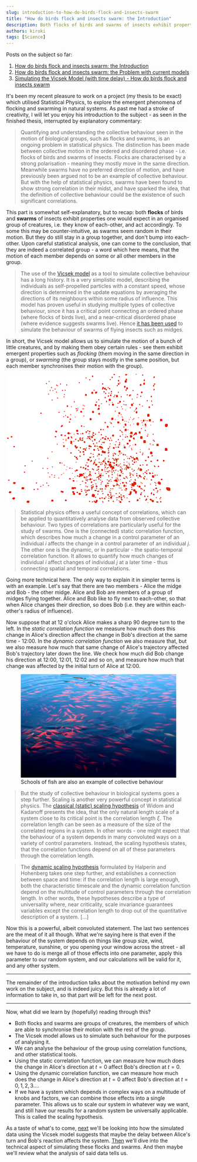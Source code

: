 ```yaml
---
slug: introduction-to-how-do-birds-flock-and-insects-swarm
title: "How do birds flock and insects swarm: the Introduction"
description: Both flocks of birds and swarms of insects exhibit properties one would expect in an organised group of creatures, i.e. they know of each-other, and act accordingly.
authors: kiroki
tags: [Science]
---
```


Posts on the subject so far:

1. [How do birds flock and insects swarm: the Introduction](/blog/introduction-to-how-do-birds-flock-and-insects-swarm/)
2. [How do birds flock and insects swarm: the Problem with current models](/blog/further-introduction-to-how-do-birds-flock-and-insects-swarm/)
3. [Simulating the Vicsek Model (with time delay) - How do birds flock and insects swarm](/blog/simulating-the-vicsek-model-how-do-birds-flock-and-insects-swarm/)

It's been my recent pleasure to work on a project (my thesis to be exact) which utilised Statistical Physics, to explore the emergent phenomena of flocking and swarming in natural systems. As past me had a stroke of creativity, I will let you enjoy his introduction to the subject - as seen in the finished thesis, interrupted by explanatory commentary:

<!-- truncate -->

> Quantifying and understanding the collective behaviour seen in the motion of biological groups, such as flocks and swarms, is an ongoing problem in statistical physics. The distinction has been made between collective motion in the ordered and disordered phase - i.e. flocks of birds and swarms of insects. Flocks are characterised by a strong polarisation - meaning they mostly move in the same direction. Meanwhile swarms have no preferred direction of motion, and have previously been argued not to be an example of collective behaviour. But with the help of statistical physics, swarms have been found to show strong correlation in their midst, and have sparked the idea, that the definition of collective behaviour could be the existence of such significant correlations.

This part is somewhat self-explanatory, but to recap: both **flocks** of birds and **swarms** of insects exhibit properties one would expect in an organised group of creatures, i.e. they know of each-other, and act accordingly. To some this may be counter-intuitive, as swarms seem random in their motion. But they do still stay in a group together, and don't bump into each-other. Upon careful statistical analysis, one can come to the conclusion, that they are indeed a correlated group - a word which here means, that the motion of each member depends on some or all other members in the group.

>  The use of the [Vicsek model](https://en.wikipedia.org/wiki/Vicsek_model) as a tool to simulate collective behaviour has a long history. It is a very simplistic model, describing the individuals as self-propelled particles with a constant speed, whose direction is determined in the update equations by averaging the directions of its neighbours within some radius of influence. This model has proven useful in studying multiple types of collective behaviour, since it has a critical point connecting an ordered phase (where flocks of birds live), and a near-critical disordered phase (where evidence suggests swarms live). Hence [it has been used](https://arxiv.org/abs/1611.08201) to simulate the behaviour of swarms of flying insects such as midges.

In short, the Vicsek model allows us to simulate the motion of a bunch of little creatures, and by making them obey certain rules - see them exhibit emergent properties such as _flocking_ (them moving in the same direction in a group), or _swarming_ (the group stays mostly in the same position, but each member synchronises their motion with the group).

![cover](/content/images/2020/01/cover.png)

>  Statistical physics offers a useful concept of correlations, which can be applied to quantitatively analyse data from observed collective behaviour. Two types of correlations are particularly useful for the study of swarms. One is the (connected) static correlation function, which describes how much a change in a control parameter of an individual $i$ affects the change in a control parameter of an individual $j$. The other one is the dynamic, or in particular - the spatio-temporal correlation function. It allows to quantify how much changes of individual $i$ affect changes of individual $j$ at a later time - thus connecting spatial and temporal correlations.

Going more technical here. The only way to explain it in simpler terms is with an example. Let's say that there are two members - Alice the midge and Bob - the other midge. Alice and Bob are members of a group of midges flying together. Alice and Bob like to fly next to each-other, so that when Alice changes their direction, so does Bob (i.e. they are within each-other's radius of influence).

Now suppose that at 12 o'clock Alice makes a sharp 90 degree turn to the left. In the _static correlation function_ we measure how much does this change in Alice's direction affect the change in Bob's direction at the same time - 12:00. In the _dynamic correlation function_ we also measure that, but we also measure how much that same change of Alice's trajectory affected Bob's trajectory later down the line. We check how much did Bob change his direction at 12:00, 12:01, 12:02 and so on, and measure how much that change was affected by the initial turn of Alice at 12:00.

<figure class="kg-card kg-image-card kg-card-hascaption"><img src="/content/images/2020/01/sea-water-nature-ocean-wave-lake-1033941-pxhere.com.jpg" class="kg-image" alt loading="lazy"/><figcaption>Schools of fish are also an example of collective behaviour</figcaption></figure>

>  But the study of collective behaviour in biological systems goes a step further. Scaling is another very powerful concept in statistical physics. The [classical (static) scaling hypothesis](https://journals.aps.org/ppf/abstract/10.1103/PhysicsPhysiqueFizika.2.263) of Widom and Kadanoff presents the idea, that the only natural length scale of a system close to its critical point is the correlation length $\xi$. The correlation length can be seen as a measure of the size of the correlated regions in a system. In other words - one might expect that the behaviour of a system depends in many convoluted ways on a variety of control parameters. Instead, the scaling hypothesis states, that the correlation functions depend on all of these parameters through the correlation length.

> The [dynamic scaling hypothesis](https://journals.aps.org/pr/abstract/10.1103/PhysRev.177.952) formulated by Halperin and Hohenberg takes one step further, and establishes a connection between space and time: if the correlation length is large enough, both the characteristic timescale and the dynamic correlation function depend on the multitude of control parameters through the correlation length. In other words, these hypotheses describe a type of universality where, near criticality, scale invariance guarantees variables except the correlation length to drop out of the quantitative description of a system. [...]

Now this is a powerful, albeit convoluted statement. The last two sentences are the meat of it all though. What we're saying here is that even if the behaviour of the system depends on things like group size, wind, temperature, sunshine, or you opening your window across the street - all we have to do is merge all of those effects into one parameter, apply this parameter to our random system, and our calculations will be valid for it, and any other system.


--------------------------------------------------------------------------------

The remainder of the introduction talks about the motivation behind my own work on the subject, and is indeed juicy. But this is already a lot of information to take in, so that part will be left for the next post.


--------------------------------------------------------------------------------

Now, what did we learn by (hopefully) reading through this?

* Both flocks and swarms are groups of creatures, the members of which are able to synchronise their motion with the rest of the group.
* The Vicsek model allows us to simulate such behaviour for the purposes of analysing it.
* We can analyse the behaviour of the group using correlation functions, and other statistical tools.
* Using the static correlation function, we can measure how much does the change in Alice's direction at $t=0$ affect Bob's direction at $t=0$.
* Using the dynamic correlation function, we can measure how much does the change in Alice's direction at $t=0$ affect Bob's direction at $t=0,1,2,3...$.
* If we have a system which depends in complex ways on a multitude of knobs and factors, we can combine those effects into a single parameter. This allows us to scale our system in whatever way we want, and still have our results for a random system be universally applicable. This is called the scaling hypothesis.

As a taste of what's to come, [next](/blog/further-introduction-to-how-do-birds-flock-and-insects-swarm/) we'll be looking into how the simulated data using the Vicsek model suggests that maybe the delay between Alice's turn and Bob's reaction affects the system.  [Then](/blog/simulating-the-vicsek-model-how-do-birds-flock-and-insects-swarm/) we'll dive into the technical aspect of simulating these flocks and swarms. And then maybe we'll review what the analysis of said data tells us.